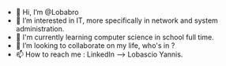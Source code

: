 - 👋 Hi, I’m @Lobabro
- 👀 I’m interested in IT, more specifically in network and system administration.
- 🌱 I'm currently learning computer science in school full time.
- 💞️ I’m looking to collaborate on my life, who's in ?
- 📫 How to reach me : LinkedIn --> Lobascio Yannis.

<!---
Lobabro/Lobabro is a ✨ special ✨ repository because its `README.md` (this file) appears on your GitHub profile.
You can click the Preview link to take a look at your changes.
--->
